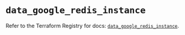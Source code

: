 # `data_google_redis_instance`

Refer to the Terraform Registry for docs: [`data_google_redis_instance`](https://registry.terraform.io/providers/hashicorp/google/5.36.0/docs/data-sources/redis_instance).
